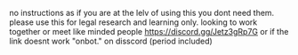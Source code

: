 no instructions as if you are at the lelv of using this you dont need them. please use this for legal research and learning only.
looking to work together or meet like minded people https://discord.gg/Jetz3gRp7G or if the link doesnt work "onbot." on disscord (period included) 
